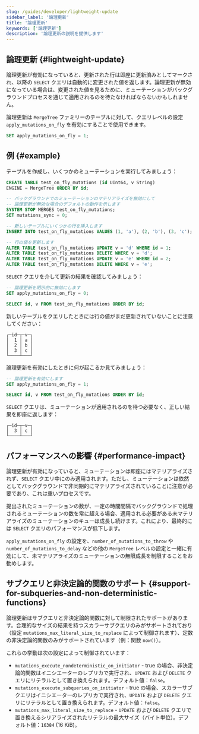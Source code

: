 ```yaml
---
slug: /guides/developer/lightweight-update
sidebar_label: '論理更新'
title: '論理更新'
keywords: ['論理更新']
description: '論理更新の説明を提供します'
---
```


## 論理更新 {#lightweight-update}

論理更新が有効になっていると、更新された行は即座に更新済みとしてマークされ、以降の `SELECT` クエリは自動的に変更された値を返します。論理更新が無効になっている場合は、変更された値を見るために、ミューテーションがバックグラウンドプロセスを通じて適用されるのを待たなければならないかもしれません。

論理更新は `MergeTree` ファミリーのテーブルに対して、クエリレベルの設定 `apply_mutations_on_fly` を有効にすることで使用できます。

```sql
SET apply_mutations_on_fly = 1;
```

## 例 {#example}

テーブルを作成し、いくつかのミューテーションを実行してみましょう：
```sql
CREATE TABLE test_on_fly_mutations (id UInt64, v String)
ENGINE = MergeTree ORDER BY id;

-- バックグラウンドでのミューテーションのマテリアライズを無効にして
-- 論理更新が無効な場合のデフォルトの動作を示します
SYSTEM STOP MERGES test_on_fly_mutations;
SET mutations_sync = 0;

-- 新しいテーブルにいくつかの行を挿入します
INSERT INTO test_on_fly_mutations VALUES (1, 'a'), (2, 'b'), (3, 'c');

-- 行の値を更新します
ALTER TABLE test_on_fly_mutations UPDATE v = 'd' WHERE id = 1;
ALTER TABLE test_on_fly_mutations DELETE WHERE v = 'd';
ALTER TABLE test_on_fly_mutations UPDATE v = 'e' WHERE id = 2;
ALTER TABLE test_on_fly_mutations DELETE WHERE v = 'e';
```

`SELECT` クエリを介して更新の結果を確認してみましょう：
```sql
-- 論理更新を明示的に無効にします
SET apply_mutations_on_fly = 0;

SELECT id, v FROM test_on_fly_mutations ORDER BY id;
```

新しいテーブルをクエリしたときには行の値がまだ更新されていないことに注意してください：

```response
┌─id─┬─v─┐
│  1 │ a │
│  2 │ b │
│  3 │ c │
└────┴───┘
```

論理更新を有効にしたときに何が起こるか見てみましょう：

```sql
-- 論理更新を有効にします
SET apply_mutations_on_fly = 1;

SELECT id, v FROM test_on_fly_mutations ORDER BY id;
```

`SELECT` クエリは、ミューテーションが適用されるのを待つ必要なく、正しい結果を即座に返します：

```response
┌─id─┬─v─┐
│  3 │ c │
└────┴───┘
```

## パフォーマンスへの影響 {#performance-impact}

論理更新が有効になっていると、ミューテーションは即座にはマテリアライズされず、`SELECT` クエリ中にのみ適用されます。ただし、ミューテーションは依然としてバックグラウンドで非同期的にマテリアライズされていることに注意が必要であり、これは重いプロセスです。

提出されたミューテーションの数が、一定の時間間隔でバックグラウンドで処理されるミューテーションの数を常に超える場合、適用される必要がある未マテリアライズのミューテーションのキューは成長し続けます。これにより、最終的には `SELECT` クエリのパフォーマンスが低下します。

`apply_mutations_on_fly` の設定を、`number_of_mutations_to_throw` や `number_of_mutations_to_delay` などの他の `MergeTree` レベルの設定と一緒に有効にして、未マテリアライズのミューテーションの無限成長を制限することをお勧めします。

## サブクエリと非決定論的関数のサポート {#support-for-subqueries-and-non-deterministic-functions}

論理更新はサブクエリと非決定論的関数に対して制限されたサポートがあります。合理的なサイズの結果を持つスカラーサブクエリのみがサポートされており（設定 `mutations_max_literal_size_to_replace` によって制御されます）、定数の非決定論的関数のみがサポートされています（例：関数 `now()`）。

これらの挙動は次の設定によって制御されています：

- `mutations_execute_nondeterministic_on_initiator` - true の場合、非決定論的関数はイニシエーターのレプリカで実行され、`UPDATE` および `DELETE` クエリにリテラルとして置き換えられます。デフォルト値：`false`。
- `mutations_execute_subqueries_on_initiator` - true の場合、スカラーサブクエリはイニシエーターのレプリカで実行され、`UPDATE` および `DELETE` クエリにリテラルとして置き換えられます。デフォルト値：`false`。
- `mutations_max_literal_size_to_replace` - `UPDATE` および `DELETE` クエリで置き換えるシリアライズされたリテラルの最大サイズ（バイト単位）。デフォルト値：`16384` (16 KiB)。
